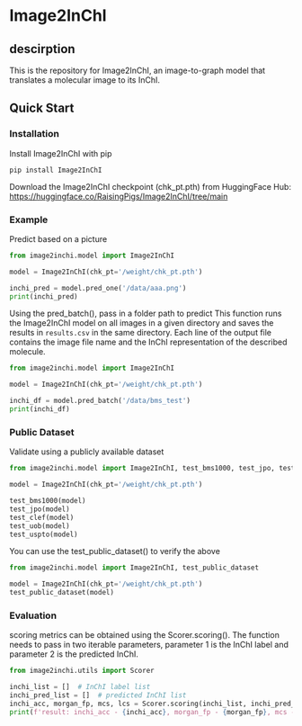 # Image2InChI

## descirption

This is the repository for Image2InChI, an image-to-graph model that translates a molecular image to its InChI.

## Quick Start

### Installation

Install Image2InChI with pip

```shell
pip install Image2InChI
```

Download the Image2InChI checkpoint (chk_pt.pth) from HuggingFace Hub: https://huggingface.co/RaisingPigs/Image2InChI/tree/main

### Example

Predict based on a picture

```python
from image2inchi.model import Image2InChI

model = Image2InChI(chk_pt='/weight/chk_pt.pth')

inchi_pred = model.pred_one('/data/aaa.png')
print(inchi_pred)
```

Using the pred_batch(), pass in a folder path to predict This function runs the Image2InChI model on all images in a
given directory and saves the results in `results.csv` in the same directory. Each line of the output file contains the
image file name and the InChI representation of the described molecule.

```python
from image2inchi.model import Image2InChI

model = Image2InChI(chk_pt='/weight/chk_pt.pth')

inchi_df = model.pred_batch('/data/bms_test')
print(inchi_df)
```

### Public Dataset

Validate using a publicly available dataset

```python
from image2inchi.model import Image2InChI, test_bms1000, test_jpo, test_clef, test_uob, test_uspto

model = Image2InChI(chk_pt='/weight/chk_pt.pth')

test_bms1000(model)
test_jpo(model)
test_clef(model)
test_uob(model)
test_uspto(model)
```

You can use the test_public_dataset() to verify the above

```python
from image2inchi.model import Image2InChI, test_public_dataset

model = Image2InChI(chk_pt='/weight/chk_pt.pth')
test_public_dataset(model)
```

### Evaluation

scoring metrics can be obtained using the Scorer.scoring(). The function needs to pass in two iterable parameters,
parameter 1 is the InChI label and parameter 2 is the predicted InChI.

```python
from image2inchi.utils import Scorer

inchi_list = []  # InChI label list
inchi_pred_list = []  # predicted InChI list
inchi_acc, morgan_fp, mcs, lcs = Scorer.scoring(inchi_list, inchi_pred_list)
print(f'result: inchi_acc - {inchi_acc}, morgan_fp - {morgan_fp}, mcs - {mcs}, lcs - {lcs}')
```